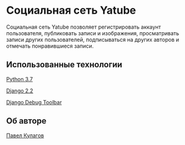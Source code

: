 # Социальная сеть Yatube

Социальная сеть Yatube позволяет регистрировать аккаунт пользователя, публиковать записи и изображения, просматривать записи других пользователей, подписываться на других авторов и отмечать понравившиеся записи.

## Использованные технологии
[Python 3.7]

[Django 2.2]

[Django Debug Toolbar]

## Об авторе
[Павел Кулагов]


[Python 3.7]: https://python.org
[Django 2.2]: https://www.djangoproject.com/
[Django Debug Toolbar]: https://django-debug-toolbar.readthedocs.io/en/latest/
[Павел Кулагов]: https://github.com/kulagov


